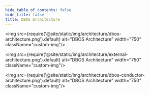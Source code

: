 ```yaml
---
hide_table_of_contents: false
hide_title: false
title: DBOS Architecture
---
```


<img src={require('@site/static/img/architecture/dbos-architecture.png').default} alt="DBOS Architecture" width="750" className="custom-img"/>

<img src={require('@site/static/img/architecture/external-architecture.png').default} alt="DBOS Architecture" width="750" className="custom-img"/>

<img src={require('@site/static/img/architecture/dbos-conductor-architecture.png').default} alt="DBOS Architecture" width="750" className="custom-img"/>